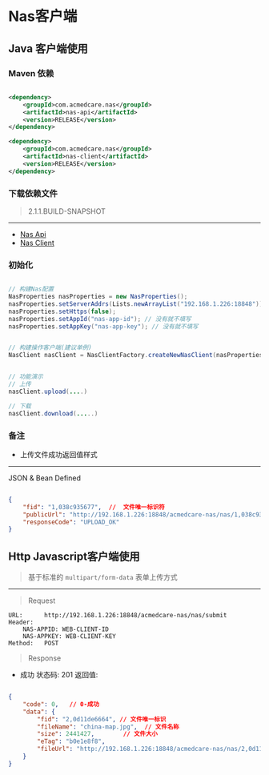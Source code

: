 # Nas客户端


## Java 客户端使用

### Maven 依赖

```xml

<dependency>
    <groupId>com.acmedcare.nas</groupId>
    <artifactId>nas-api</artifactId>
    <version>RELEASE</version>
</dependency>

<dependency>
    <groupId>com.acmedcare.nas</groupId>
    <artifactId>nas-client</artifactId>
    <version>RELEASE</version>
</dependency>

```

### 下载依赖文件

> 2.1.1.BUILD-SNAPSHOT
------
- [Nas Api](http://115.29.47.72:8082/acmedback/Acmedcare-NewIM/uploads/f88083eafe55aac197b4416a94475f17/nas-api-2.1.0.BUILD-20181202.063950-1.jar)
- [Nas Client](http://115.29.47.72:8082/acmedback/Acmedcare-NewIM/uploads/6f5561a643f2466ffa8181922b281734/nas-client-2.1.0.BUILD-20181202.063952-1.jar)



### 初始化

```java

// 构建Nas配置
NasProperties nasProperties = new NasProperties();
nasProperties.setServerAddrs(Lists.newArrayList("192.168.1.226:18848"));
nasProperties.setHttps(false);
nasProperties.setAppId("nas-app-id"); // 没有就不填写
nasProperties.setAppKey("nas-app-key"); // 没有就不填写


// 构建操作客户端(建议单例)
NasClient nasClient = NasClientFactory.createNewNasClient(nasProperties);


// 功能演示
// 上传
nasClient.upload(....)

// 下载
nasClient.download(.....)


```

### 备注

- 上传文件成功返回值样式
----------------
JSON & Bean Defined
```json

{
	"fid": "1,038c935677",  //  文件唯一标识符
	"publicUrl": "http://192.168.1.226:18848/acmedcare-nas/nas/1,038c935677", // 文件分布式访问路径
	"responseCode": "UPLOAD_OK"
}

``` 

## Http Javascript客户端使用

> 基于标准的 `multipart/form-data` 表单上传方式
----

> Request
```
URL:      http://192.168.1.226:18848/acmedcare-nas/nas/submit
Header:   
    NAS-APPID: WEB-CLIENT-ID
    NAS-APPKEY: WEB-CLIENT-KEY
Method:   POST 
```

> Response

- 成功
状态码: 201
返回值:

```json

{
    "code": 0,   // 0-成功
    "data": {
        "fid": "2,0d11de6664", // 文件唯一标识 
        "fileName": "china-map.jpg",  // 文件名称
        "size": 2441427,        // 文件大小
        "eTag": "b0e1e8f8",       
        "fileUrl": "http://192.168.1.226:18848/acmedcare-nas/nas/2,0d11de6664"  // 文件访问路径
    }
}


```



